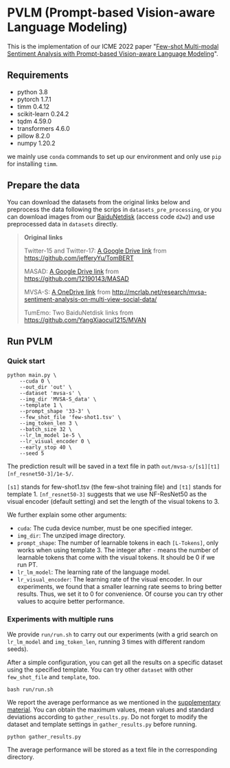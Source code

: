 # PVLM (Prompt-based Vision-aware Language Modeling)

This is the implementation of our ICME 2022 paper "[Few-shot Multi-modal Sentiment Analysis with Prompt-based Vision-aware Language Modeling](https://ieeexplore.ieee.org/document/9859654)".

## Requirements

- python 3.8
- pytorch 1.7.1
- timm 0.4.12
- scikit-learn 0.24.2 
- tqdm 4.59.0
- transformers 4.6.0
- pillow 8.2.0
- numpy 1.20.2

we mainly use `conda` commands to set up our environment and only use `pip` for installing `timm`.

## Prepare the data

You can download the datasets from the original links below and preprocess the data following the scrips in `datasets_pre_processing`, or you can download images from our [BaiduNetdisk](https://pan.baidu.com/s/1MBgH2SGg5D3WDepXhD_b4A) (access code `d2w2`) and use preprocessed data in `datasets` directly.

>**Original links**
>
>Twitter-15 and Twitter-17: [A Google Drive link](https://drive.google.com/file/d/1PpvvncnQkgDNeBMKVgG2zFYuRhbL873g/view) from https://github.com/jefferyYu/TomBERT
>
>MASAD: [A Google Drive link](https://drive.google.com/file/d/19YJ8vEYCb-uEKUqSGFmysUTvNzxhVKFE/view?usp=sharing) from https://github.com/12190143/MASAD
>
>MVSA-S: [A OneDrive link](https://portland-my.sharepoint.com/:u:/g/personal/shiaizhu2-c_my_cityu_edu_hk/EV4aaLrE-nxGs4ZNyZ8J_o8Bj6hui-PnU-FKYtG7S5r_xQ) from http://mcrlab.net/research/mvsa-sentiment-analysis-on-multi-view-social-data/
>
>TumEmo: Two BaiduNetdisk links from https://github.com/YangXiaocui1215/MVAN

## Run PVLM

### Quick start

```shell
python main.py \
    --cuda 0 \
    --out_dir 'out' \
    --dataset 'mvsa-s' \
    --img_dir 'MVSA-S_data' \
    --template 1 \
    --prompt_shape '33-3' \
    --few_shot_file 'few-shot1.tsv' \
    --img_token_len 3 \
    --batch_size 32 \
    --lr_lm_model 1e-5 \
    --lr_visual_encoder 0 \
    --early_stop 40 \
    --seed 5
```

The prediction result will be saved in a text file in path `out/mvsa-s/[s1][t1][nf_resnet50-3]/1e-5/`. 

`[s1]` stands for few-shot1.tsv (the few-shot training file) and `[t1]` stands for template 1. `[nf_resnet50-3]` suggests that we use NF-ResNet50 as the visual encoder (default setting) and set the length of the visual tokens to 3.

We further explain some other arguments:

- `cuda`: The cuda device number, must be one specified integer. 
- `img_dir`: The unziped image directory.
- `prompt_shape`: The number of learnable tokens in each `[L-Tokens]`, only works when using template 3. The integer after `-` means the number of learnable tokens that come with the visual tokens. It should be 0 if we run PT.
- `lr_lm_model`: The learning rate of the language model.
- `lr_visual_encoder`: The learning rate of the visual encoder. In our experiments, we found that a smaller learning rate seems to bring better results. Thus, we set it to 0 for convenience. Of course you can try other values to acquire better performance.

### Experiments with multiple runs

We provide `run/run.sh` to carry out our experiments (with a  grid search on `lr_lm_model` and `img_token_len`, running  3 times with different random seeds).

After a simple configuration, you can get all the results on a specific dataset using the specified template. You can try other `dataset` with other `few_shot_file` and `template`, too.

```shell
bash run/run.sh
```

We report the average performance as we mentioned in the [supplementary material](https://ieeexplore.ieee.org/ielx7/9859562/9858923/9859654/976_S.zip). You can obtain the maximum values, mean values and standard deviations according to `gather_results.py`. Do not forget to modify the dataset and template settings in `gather_results.py` before running.

```shell
python gather_results.py
```

The average performance will be stored as a text file in the corresponding directory. 
